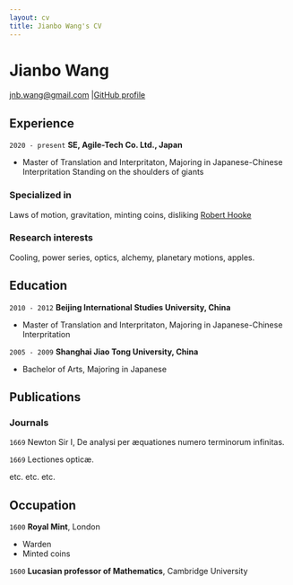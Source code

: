 ```yaml
---
layout: cv
title: Jianbo Wang's CV
---
```

# Jianbo Wang
<div id="webaddress">
<a href="jnb.wang@gmail.com">jnb.wang@gmail.com</a>
  |<a href="https://github.com/wjianbo">GitHub profile</a>
</div>


## Experience

`2020 - present`
__SE, Agile-Tech Co. Ltd., Japan__

- Master of Translation and Interpritaton, Majoring in Japanese-Chinese Interpritation
Standing on the shoulders of giants

### Specialized in

Laws of motion, gravitation, minting coins, disliking [Robert Hooke](http://en.wikipedia.org/wiki/Robert_Hooke)


### Research interests

Cooling, power series, optics, alchemy, planetary motions, apples.


## Education

`2010 - 2012`
__Beijing  International Studies University, China__

- Master of Translation and Interpritaton, Majoring in Japanese-Chinese Interpritation

`2005 - 2009`
__Shanghai Jiao Tong University, China__

- Bachelor of Arts, Majoring in Japanese



## Publications

<!-- A list is also available [online](http://scholar.google.co.uk/citations?user=LTOTl0YAAAAJ) -->

### Journals

`1669`
Newton Sir I, De analysi per æquationes numero terminorum infinitas. 

`1669`
Lectiones opticæ.

etc. etc. etc.



## Occupation

`1600`
__Royal Mint__, London

- Warden
- Minted coins

`1600`
__Lucasian professor of Mathematics__, Cambridge University



<!-- ### Footer

Last updated: May 2013 -->


